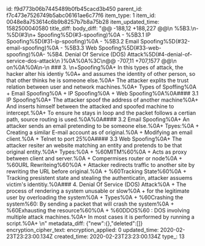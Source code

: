 id: f9d773b06b7445489b0fb45cacd3b450
parent_id: f7c473e7526749b5abc06161ae6c77f6
item_type: 1
item_id: 0048e8a753614c6b9b8257b7b8a75b28
item_updated_time: 1582500040580
title_diff: 
body_diff: "@@ -188,12 +188,227 @@\n  %5B3.\n-%5D(#3\n+ Spoofing%5D(#3-spoofing)%0A  - %5B3.1 IP  Spoofing%5D(#31-ip-spoofing)%0A  - %5B3.2 Email Spoofing%5D(#32-email-spoofing)%0A  - %5B3.3 Web Spoofing%5D(#33-web-spoofing)%0A- %5B4. Denial Of Service (DOS) Attack%5D(#4-denial-of-service-dos-attack\n )%0A%0A%3C\n@@ -707,11 +707,1577 @@\n on%0A%0A\n-\n ### 3. \n+Spoofing%0A+ In this types of attack, the hacker alter his identiy %0A+ and assumes the identity of other person, so that other thinks he is someone else.%0A+ The attacker explits the trust relation between user and network machines.%0A+ Types of Spoffing%0A  + Email Spoofing%0A  + IP Spoofing%0A  + Web Spoofing%0A%0A#### 3.1 IP  Spoofing%0A+ The attacker spoof the address of another machine%0A+ And inserts himself between the attacked and spoofed machine to intercept.%0A+ To ensure he stays in loop and the packet follows a certian path, source routing is used.%0A%0A#### 3.2 Email Spoofing%0A+ An attacker sends an email pretending to be someone else.%0A+ Tpyes:%0A  + Creating a similar E-mail account as of original.%0A  + Modifying an email client.%0A  + Telnet to port 25%0A#### 3.3 Web Spoofing%0A+ The attacker resiter an website matching an entity and pretends to be that original entity.%0A+ Types:%0A  + %60MITM%60%0A    + Acts as proxy between client and server.%0A    + Compermises router or node%0A  + %60URL Rewriteing%60%0A    + Attacker redirects traffic to another site by rewriting the URL before original.%0A  + %60Tracking State%60%0A    + Tracking presistent state and stealing the authenticatin, attacker assuems victim's identitiy.%0A### 4. Denial Of Service (DOS) Attack%0A  + The process of rendering a system unusable or slow%0A  + for the legitimate user by overloading the system%0A  + Types%0A    + %60Crashing the system%60: By sending a packet that will crash the system%0A    + %60Exhausting the resource%60%0A    + %60DDOS%60 : DOS involving multiple attack machines.%0A+ In most cases it is performed by running a script.%0A+ \n"
metadata_diff: {"new":{},"deleted":[]}
encryption_cipher_text: 
encryption_applied: 0
updated_time: 2020-02-23T23:23:00.134Z
created_time: 2020-02-23T23:23:00.134Z
type_: 13